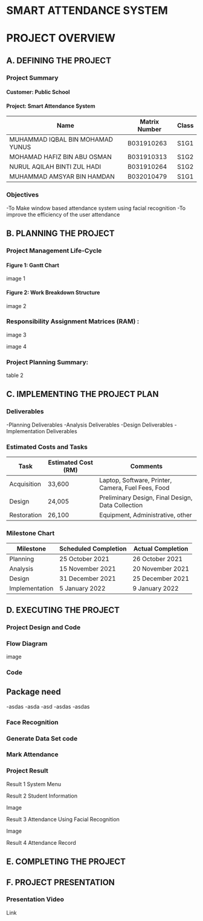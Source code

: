 # SMART ATTENDANCE SYSTEM
# PROJECT OVERVIEW

## A. DEFINING THE PROJECT

### Project Summary

#### Customer: Public School
#### Project: Smart Attendance System

| Name  | Matrix Number | Class  | 
| ------------- | ------------- | ------------- | 
| MUHAMMAD IQBAL BIN MOHAMAD YUNUS   | B031910263   | S1G1  | 
| MOHAMAD HAFIZ BIN ABU OSMAN   | B031910313  | S1G2  |
| NURUL AQILAH BINTI ZUL HADI  | B031910264  | S1G2  |
|  MUHAMMAD AMSYAR BIN HAMDAN   | B032010479  | S1G1  |

### Objectives
-To Make window based attendance system using facial recognition
-To improve the efficiency of the user attendance

## B. PLANNING THE PROJECT

### Project Management Life-Cycle

#### Figure 1: Gantt Chart
image 1
#### Figure 2: Work Breakdown Structure
image 2

### Responsibility Assignment Matrices (RAM) :
image 3

image 4

### Project Planning Summary:

table 2

## C. IMPLEMENTING THE PROJECT PLAN

### Deliverables
-Planning Deliverables
-Analysis Deliverables
-Design Deliverables
-Implementation Deliverables

### Estimated Costs and Tasks

| Task  | Estimated Cost (RM) | Comments  | 
| ------------- | ------------- | ------------- | 
| Acquisition   |  33,600  | Laptop, Software, Printer, Camera, Fuel Fees, Food  | 
| Design   |  24,005  |  Preliminary Design, Final Design, Data Collection | 
| Restoration   |  26,100  |  Equipment, Administrative, other | 

### Milestone Chart

| Milestone  | Scheduled Completion | Actual Completion  | 
| ------------- | ------------- | ------------- | 
|  Planning  | 25 October 2021  |  26 October 2021 | 
|  Analysis  | 15 November 2021  | 20 November 2021  | 
|  Design  | 31 December 2021  | 25 December 2021  | 
|  Implementation  | 5 January 2022 | 9 January 2022 | 

## D. EXECUTING THE PROJECT

### Project Design and Code

### Flow Diagram

image

### Code

## Package need
-asdas
-asda
-asd
-asdas
-asdas

### Face Recognition

### Generate Data Set code

### Mark Attendance

### Project Result

Result 1 System Menu

Result 2 Student Information

Image

Result 3 Attendance Using Facial Recognition

Image

Result 4 Attendance Record

## E. COMPLETING THE PROJECT

## F. PROJECT PRESENTATION

### Presentation Video

Link





